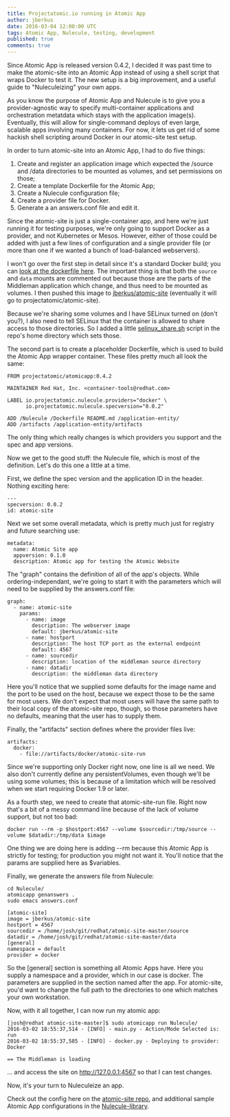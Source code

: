 ```yaml
---
title: Projectatomic.io running in Atomic App
author: jberkus
date: 2016-03-04 12:00:00 UTC
tags: Atomic App, Nulecule, testing, development
published: true
comments: true
---
```


Since Atomic App is released version 0.4.2, I decided it was past time
to make the atomic-site into an Atomic App instead of using a shell script that
wraps Docker to test it.  The new setup is a big improvement, and a useful
guide to "Nuleculeizing" your own apps.

As you know the purpose of Atomic App and Nulecule is to give you a provider-agnostic
way to specify multi-container applications and orchestration metatdata which stays
with the application image(s).  Eventually, this will allow for single-command
deploys of even large, scalable apps involving many containers.  For now, it
lets us get rid of some hackish shell scripting around Docker in our atomic-site
test setup.

In order to turn atomic-site into an Atomic App, I had to do five things:

1. Create and register an application image which expected the /source and /data
   directories to be mounted as volumes, and set permissions on those;
2. Create a template Dockerfile for the Atomic App;
3. Create a Nulecule configuration file;
4. Create a provider file for Docker.
5. Generate a an answers.conf file and edit it.

Since the atomic-site is just a single-container app, and here we're just running
it for testing purposes, we're only going to support Docker as a provider, and
not Kubernetes or Mesos.  However, either of those could be added with just a few
lines of configuration and a single provider file (or more than one if we wanted
a bunch of load-balanced webservers).

I won't go over the first step in detail since it's a standard Docker build; you
can [look at the dockerfile here](https://github.com/projectatomic/atomic-site/blob/master/Dockerfile).  The
important thing is that both the `source` and `data` mounts are commented out
because those are the parts of the Middleman application which change, and thus
need to be mounted as volumes.  I then pushed this image to
 [jberkus/atomic-site](https://hub.docker.com/r/jberkus/atomic-site/)
(eventually it will go to projectatomic/atomic-site).

Because we're sharing some volumes and I have SELinux turned on (don't you?), I also
need to tell SELinux that the container is allowed to share access to those directories.
So I added a little [selinux_share.sh](https://github.com/projectatomic/atomic-site/blob/master/selinux_share.sh)
 script in the repo's home directory which sets
those.

The second part is to create a placeholder Dockerfile, which is used to build the Atomic App
wrapper container.  These files pretty much all look the same:

```
FROM projectatomic/atomicapp:0.4.2

MAINTAINER Red Hat, Inc. <container-tools@redhat.com>

LABEL io.projectatomic.nulecule.providers="docker" \
      io.projectatomic.nulecule.specversion="0.0.2"

ADD /Nulecule /Dockerfile README.md /application-entity/
ADD /artifacts /application-entity/artifacts
```

The only thing which really changes is which providers you support and the spec
and app versions.

Now we get to the good stuff: the Nulecule file, which is most of the definition.
Let's do this one a little at a time.

First, we define the spec version and the application ID in the header.  Nothing
exciting here:

```
---
specversion: 0.0.2
id: atomic-site
```

Next we set some overall metadata, which is pretty much just for registry
and future searching use:

```
metadata:
  name: Atomic Site app
  appversion: 0.1.0
  description: Atomic app for testing the Atomic Website
```

The "graph" contains the definition of all of the app's objects.  While ordering-independant,
we're going to start it with the parameters which will need to be supplied by
the answers.conf file:

```
graph:
  - name: atomic-site
    params:
      - name: image
        description: The webserver image
        default: jberkus/atomic-site
      - name: hostport
        description: The host TCP port as the external endpoint
        default: 4567
      - name: sourcedir
        description: location of the middleman source directory
      - name: datadir
        description: the middleman data directory
```

Here you'll notice that we supplied some defaults for the image name and the
port to be used on the host, because we expect those to be the same for most
users.  We don't expect that most users will have the same path to their local
copy of the atomic-site repo, though, so those parameters have no defaults, meaning
that the user has to supply them.

Finally, the "artifacts" section defines where the provider files live:

```
artifacts:
  docker:
    - file://artifacts/docker/atomic-site-run
```

Since we're supporting only Docker right now, one line is all we need.  We also
don't currently define any persistentVolumes, even though we'll be using some
volumes; this is because of a limitation which will be resolved when we start requiring
Docker 1.9 or later.

As a fourth step, we need to create that atomic-site-run file.  Right now that's
a bit of a messy command line because of the lack of volume support, but not
too bad:

```
docker run --rm -p $hostport:4567 --volume $sourcedir:/tmp/source --volume $datadir:/tmp/data $image
```

One thing we are doing here is adding --rm because this Atomic App is strictly for testing;
for production you might not want it.  You'll notice that the params are supplied here
as $variables.

Finally, we generate the answers file from Nulecule:

```
cd Nulecule/
atomicapp genanswers .
sudo emacs answers.conf

[atomic-site]
image = jberkus/atomic-site
hostport = 4567
sourcedir = /home/josh/git/redhat/atomic-site-master/source
datadir = /home/josh/git/redhat/atomic-site-master/data
[general]
namespace = default
provider = docker
```
So the [general] section is something all Atomic Apps have.  Here you supply a
namespace and a provider, which in our case is docker.  The parameters are supplied
in the section named after the app.  For atomic-site, you'd want to change
the full path to the directories to one which matches your own workstation.

Now, with it all together, I can now run my atomic app:

```
[josh@redhat atomic-site-master]$ sudo atomicapp run Nulecule/
2016-03-02 18:55:37,514 - [INFO] - main.py - Action/Mode Selected is: run
2016-03-02 18:55:37,585 - [INFO] - docker.py - Deploying to provider: Docker

== The Middleman is loading
```

... and access the site on http://127.0.0.1:4567 so that I can test changes.

Now, it's your turn to Nuleculeize an app.

Check out the config here on the [atomic-site repo](https://github.com/projectatomic/atomic-site), and additional sample Atomic App
configurations in the
[Nulecule-library](https://github.com/projectatomic/nulecule-library).
